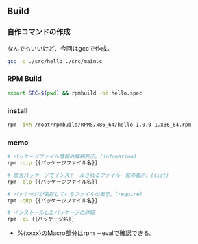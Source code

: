 
## Build

### 自作コマンドの作成

なんでもいいけど、今回はgccで作成。

```bash
gcc -o ./src/hello ./src/main.c
```

### RPM Build

```bash
export SRC=$(pwd) && rpmbuild -bb hello.spec
```

### install

```bash
rpm -ivh /root/rpmbuild/RPMS/x86_64/hello-1.0.0-1.x86_64.rpm
```

### memo

```bash
# パッケージファイル情報の詳細表示。(infomation)
rpm -qip {{パッケージファイル名}}

# 該当パッケージでインストールされるファイル一覧の表示。(list)
rpm -qlp {{パッケージファイル名}}

# パッケージが依存しているファイルの表示。(require)
rpm -qRp {{パッケージファイル名}}

# インストールしたパッケージの詳細
rpm -qi {{パッケージ名}}
```

* %{xxxx}のMacro部分はrpm --evalで確認できる。